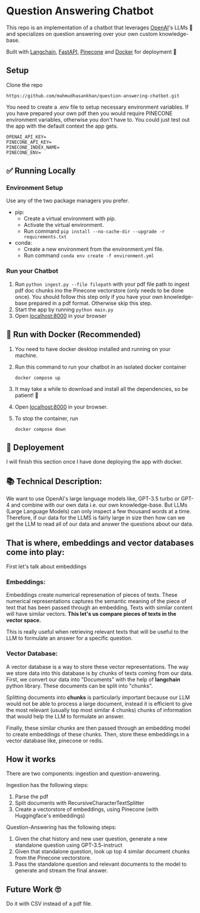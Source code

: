 # Question Answering Chatbot

This repo is an implementation of a chatbot that leverages [OpenAI](https://openai.com/)'s LLMs 🧠 and specializes on question answering over your own custom knowledge-base.

Built with [Langchain](https://www.langchain.com/), [FastAPI](https://fastapi.tiangolo.com/), [Pinecone](https://www.pinecone.io/) and [Docker](https://www.docker.com/) for deployment 🚀

## Setup

Clone the repo
```
https://github.com/mahmudhasankhan/question-answering-chatbot.git
```
You need to create a .env file to setup necessary environment variables. If you have prepared your own pdf then you would require PINECONE environment variables, otherwise you don't have to. You could just test out the app with the default context the app gets.

```
OPENAI_API_KEY=
PINECONE_API_KEY=
PINECONE_INDEX_NAME=
PINECONE_ENV=
```
## ✅ Running Locally

### Environment Setup

Use any of the two package managers you prefer.
- pip:
    - Create a virtual environment with pip.
    - Activate the virtual environment.
    - Run command `pip install --no-cache-dir --upgrade -r requirements.txt`
- conda:
    - Create a new environment from the environment.yml file.
    - Run command `conda env create -f environment.yml`

### Run your Chatbot 
1. Run `python ingest.py --file filepath` with your pdf file path to ingest pdf doc chunks ino the Pinecone vectorstore (only needs to be done once).
You should follow this step only if you have your own knowledge-base prepared in a pdf format. Otherwise skip this step.
2. Start the app by running `python main.py` 
3. Open [localhost:8000](http://localhost:8000) in your browser


## 🐳 Run with Docker (Recommended)

1. You need to have docker desktop installed and running on your machine.

2. Run this command to run your chatbot in an isolated docker container
    ```
    docker compose up
    ```

3. It may take a while to download and install all the dependencies, so be patient! 🙏

4. Open [localhost:8000](http://localhost:8000) in your browser.

5. To stop the container, run 
    ```
    docker compose down
    ```

## 🚀 Deployement
I will finish this section once I have done deploying the app with docker.

## 📚 Technical Description: 
We want to use OpenAI's large language models like, GPT-3.5 turbo or GPT-4 and combine with our own data i.e. our own knowledge-base. But LLMs (Large Language Models) can only inspect a few thousand words at a time.
Therefore, if our data for the LLMS is fairly large in size then how can we get the LLM to read all of our data and answer the questions about our data.

## That is where, embeddings and vector databases come into play:

First let's talk about embeddings

### Embeddings: 
Embeddings create numerical represenation of pieces of texts. These numerical representations captures the semantic meaning of the piece of text that has been passed through an embedding. Texts with similar content will have similar vectors. **This let's us compare pieces of texts in the vector space.** 

This is really useful when retrieving relevant texts that will be useful to the LLM to formulate an answer for a specific question.

### Vector Database:
A vector database is a way to store these vector representations. The way we store data into this database is by chunks of texts coming from our data. First, we convert our data into "Documents" with the help of **langchain** python library. These documents can be split into "chunks". 

Splitting documents into **chunks** is particularly important because our LLM would not be able to process a large document, instead it is efficient to give the most relevant (usually top most similar 4 chunks) chunks of information that would help the LLM to formulate an answer.

Finally, these similar chunks are then passed through an embedding model to create embeddings of these chunks. Then, store these embeddings in a vector database like, pinecone or redis.

## How it works 
There are two components: ingestion and question-answering.

Ingestion has the following steps:
1. Parse the pdf 
2. Split documents with RecursiveCharacterTextSplitter
3. Create a vectorstore of embeddings, using Pinecone (with Huggingface's embeddings)

Question-Answering has the following steps:
1. Given the chat history and new user question, generate a new standalone question using GPT-3.5-instruct
2. Given that standalone question, look up top 4 similar document chunks from the Pinecone vectorstore.
3. Pass the standalone question and relevant documents to the model to generate and stream the final answer.

## Future Work 🙄
Do it with CSV instead of a pdf file.
